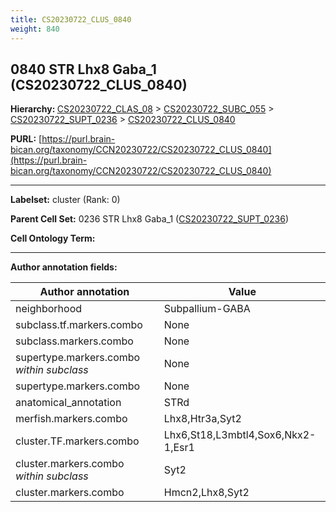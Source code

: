```yaml
---
title: CS20230722_CLUS_0840
weight: 840
---
```

## 0840 STR Lhx8 Gaba_1 (CS20230722_CLUS_0840)
<b>Hierarchy: </b>
[CS20230722_CLAS_08](../CS20230722_CLAS_08) >
[CS20230722_SUBC_055](../CS20230722_SUBC_055) >
[CS20230722_SUPT_0236](../CS20230722_SUPT_0236) >
[CS20230722_CLUS_0840](../CS20230722_CLUS_0840)

**PURL:** [https://purl.brain-bican.org/taxonomy/CCN20230722/CS20230722_CLUS_0840](https://purl.brain-bican.org/taxonomy/CCN20230722/CS20230722_CLUS_0840)

---


**Labelset:** cluster (Rank: 0)

**Parent Cell Set:** 0236 STR Lhx8 Gaba_1 ([CS20230722_SUPT_0236](../CS20230722_SUPT_0236))



**Cell Ontology Term:** 

[MARKER GENES.]: #


---

[TRANSFERRED ANNOTATIONS.]: #


[AUTHOR ANNOTATION FIELDS.]: #


**Author annotation fields:**

| Author annotation | Value |
|-------------------|-------|
|neighborhood|Subpallium-GABA|
|subclass.tf.markers.combo|None|
|subclass.markers.combo|None|
|supertype.markers.combo _within subclass_|None|
|supertype.markers.combo|None|
|anatomical_annotation|STRd|
|merfish.markers.combo|Lhx8,Htr3a,Syt2|
|cluster.TF.markers.combo|Lhx6,St18,L3mbtl4,Sox6,Nkx2-1,Esr1|
|cluster.markers.combo _within subclass_|Syt2|
|cluster.markers.combo|Hmcn2,Lhx8,Syt2|
